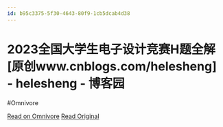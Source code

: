 ```yaml
---
id: b95c3375-5f30-4643-80f9-1cb5dcab4d38
---
```


# 2023全国大学生电子设计竞赛H题全解 [原创www.cnblogs.com/helesheng] - helesheng - 博客园
#Omnivore

[Read on Omnivore](https://omnivore.app/me/2023-h-www-cnblogs-com-helesheng-helesheng-18ee212f779)
[Read Original](https://www.cnblogs.com/helesheng/p/17888312.html)

